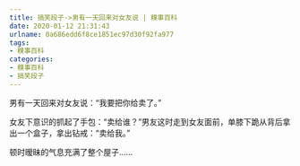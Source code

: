 ```yaml
---
title: 搞笑段子->男有一天回来对女友说 | 糗事百科
date: 2020-01-12 21:31:43
urlname: 0a686edd6f8ce1851ec97d30f92fa977
tags: 
- 糗事百科
categories:
- 糗事百科
- 搞笑段子
---
```

男有一天回来对女友说：“我要把你给卖了。”

女友下意识的抓起了手包：“卖给谁？”男友这时走到女友面前，单膝下跪从背后拿出一个盒子，拿出钻戒：“卖给我。”

顿时暧昧的气息充满了整个屋子……


